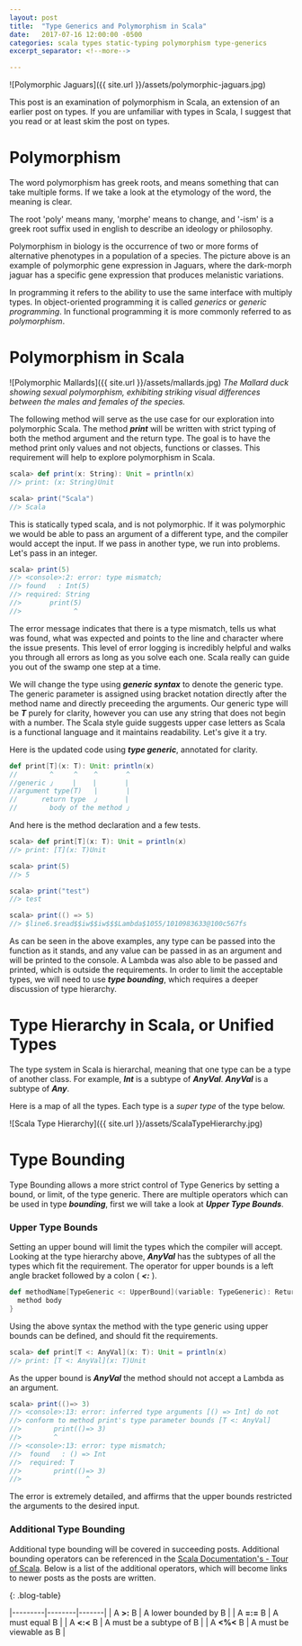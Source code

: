 ```yaml
---
layout: post
title:  "Type Generics and Polymorphism in Scala"
date:   2017-07-16 12:00:00 -0500
categories: scala types static-typing polymorphism type-generics
excerpt_separator: <!--more-->

---
```

![Polymorphic Jaguars]({{ site.url }}/assets/polymorphic-jaguars.jpg)

This post is an examination of polymorphism in Scala, an extension of an earlier post on types.  If you are unfamiliar with types in Scala, I suggest that you read or at least skim the post on types.

# Polymorphism
The word polymorphism has greek roots, and means something that can take multiple forms. If we take a look at the etymology of the word, the meaning is clear.

The root 'poly' means many, 'morphe' means to change, and '-ism' is a greek root suffix used in english to describe an ideology or philosophy.

<!--more-->

Polymorphism in biology is the occurrence of two or more forms of alternative phenotypes in a population of a species. The picture above is an example of polymorphic gene expression in Jaguars, where the dark-morph jaguar has a specific gene expression that produces melanistic variations.

In programming it refers to the ability to use the same interface with multiply types. In object-oriented programming it is called *generics* or *generic programming*.  In functional programming it is more commonly referred to as *polymorphism*.

# Polymorphism in Scala

![Polymorphic Mallards]({{ site.url }}/assets/mallards.jpg)
*The Mallard duck showing sexual polymorphism, exhibiting striking visual differences between the males and females of the species.*

The following method will serve as the use case for our exploration into polymorphic Scala. The method ***print*** will be written with strict typing of both the method argument and the return type. The goal is to have the method print only values and not objects, functions or classes.  This requirement will help to explore polymorphism in Scala.

``` scala
scala> def print(x: String): Unit = println(x)
//> print: (x: String)Unit

scala> print("Scala")
//> Scala
```

This is statically typed scala, and is not polymorphic.  If it was polymorphic we would be able to pass an argument of a different type, and the compiler would accept the input. If we pass in another type, we run into problems.  Let's pass in an integer.

``` scala
scala> print(5)
//> <console>:2: error: type mismatch;
//> found   : Int(5)
//> required: String
//>       print(5)
//>             ^
```

The error message indicates that there is a type mismatch, tells us what was found, what was expected and points to the line and character where the issue presents.  This level of error logging is incredibly helpful and walks you through all errors as long as you solve each one.  Scala really can guide you out of the swamp one step at a time.

We will change the type using ***generic syntax*** to denote the generic type.  The generic parameter is assigned using bracket notation directly after the method name and directly preceeding the arguments. Our generic type will be ***T*** purely for clarity, however you can use any string that does not begin with a number. The Scala style guide suggests upper case letters as Scala is a functional language and it maintains readability. Let's give it a try.

Here is the updated code using ***type generic***, annotated for clarity.

``` scala
def print[T](x: T): Unit: println(x)
//        ^     ^    ^       ^
//generic 」    |    |       |
//argument type(T)   |       |
//      return type  」      |
//        body of the method 」

```

And here is the method declaration and a few tests.

```scala
scala> def print[T](x: T): Unit = println(x)
//> print: [T](x: T)Unit

scala> print(5)
//> 5

scala> print("test")
//> test

scala> print(() => 5)
//> $line6.$read$$iw$$iw$$$Lambda$1055/1010983633@100c567fs
```

As can be seen in the above examples, any type can be passed into the function as it stands, and any value can be passed in as an argument and will be printed to the console.  A Lambda was also able to be passed and printed, which is outside the requirements. In order to limit the acceptable types, we will need to use ***type bounding***, which requires a deeper discussion of type hierarchy.

# Type Hierarchy in Scala, or Unified Types

The type system in Scala is hierarchal, meaning that one type can be a type of another class. For example, ***Int*** is a subtype of ***AnyVal***.  ***AnyVal*** is a subtype of ***Any***.

Here is a map of all the types.  Each type is a *super type* of the type below.

![Scala Type Hierarchy]({{ site.url  }}/assets/ScalaTypeHierarchy.jpg)

# Type Bounding

Type Bounding allows a more strict control of Type Generics by setting a bound, or limit, of the type generic. There are multiple operators which can be used in type ***bounding***, first we will take a look at ***Upper Type Bounds***.

### Upper Type Bounds

Setting an upper bound will limit the types which the compiler will accept.  Looking at the type hierarchy above, ***AnyVal*** has the subtypes of all the types which fit the requirement.  The operator for upper bounds is a left angle bracket followed by a colon ( ***<:*** ).

``` scala
def methodName[TypeGeneric <: UpperBound](variable: TypeGeneric): ReturnType = {
  method body
}
```

Using the above syntax the method with the type generic using upper bounds can be defined, and should fit the requirements.

``` scala
scala> def print[T <: AnyVal](x: T): Unit = println(x)
//> print: [T <: AnyVal](x: T)Unit
```

As the upper bound is ***AnyVal*** the method should not accept a Lambda as an argument.

``` scala
scala> print(()=> 3)
//> <console>:13: error: inferred type arguments [() => Int] do not 
//> conform to method print's type parameter bounds [T <: AnyVal]
//>        print(()=> 3)
//>        ^
//> <console>:13: error: type mismatch;
//>  found   : () => Int
//>  required: T
//>        print(()=> 3)
//>                ^
```

The error is extremely detailed, and affirms that the upper bounds restricted the arguments to the desired input.

### Additional Type Bounding

Additional type bounding will be covered in succeeding posts.  Additional bounding operators can be referenced in the [Scala Documentation's - Tour of Scala][scalaDocumentation]. Below is a list of the additional operators, which will become links to newer posts as the posts are written.

{: .blog-table}

|---------|--------|-------|
| A **>:** B | A lower bounded by B |
| A **=:=** B | A must equal B |
| A **<:<** B | A must be a subtype of B |
| A **<%<** B | A must be viewable as B |




[scalaDocumentation]: http://docs.scala-lang.org/tutorials/tour/tour-of-scala.html